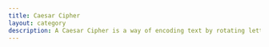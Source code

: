 ```yaml
---
title: Caesar Cipher
layout: category 
description: A Caesar Cipher is a way of encoding text by rotating letters throughout the alphabet.  The following mysteries use puzzles that involve understanding how a Caesar Cipher works.
---
```


